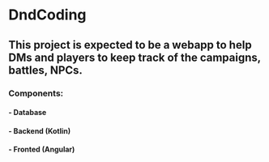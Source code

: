 # DndCoding

## This project is expected to be a webapp to help DMs and players to keep track of the campaigns, battles, NPCs.

### Components:
#### - Database
#### - Backend (Kotlin)
#### - Fronted (Angular)